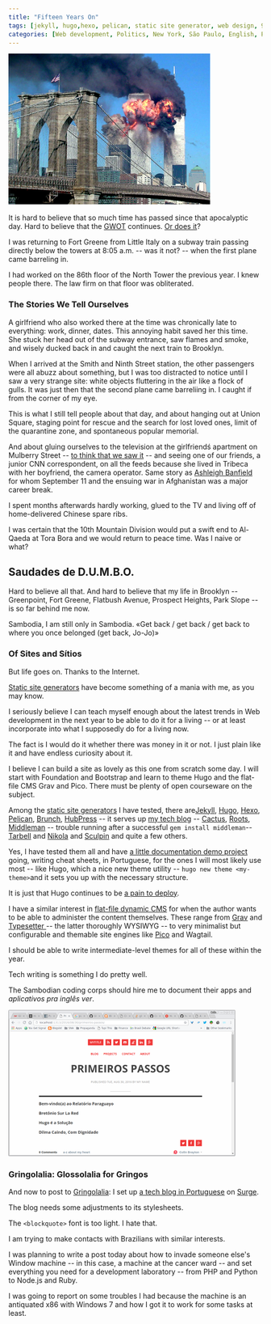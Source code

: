 ```yaml
---
title: "Fifteen Years On"
tags: [jekyll, hugo,hexo, pelican, static site generator, web design, 9-11, new york, brooklyn, blogging, portuguese, são paulo]
categories: [Web development, Politics, New York, São Paulo, English, Portuguese]
---
```


![September 11 from the Brooklyn Bridge](https://raw.githubusercontent.com/bretonio/bretonio.github.io/master/images/911brooklynscaled.png)

It is hard to believe that so much time has passed since that apocalyptic day. Hard to believe that the [GWOT](https://en.wikipedia.org/wiki/War_on_Terror) continues. [Or does it](http://edition.cnn.com/2013/05/24/opinion/bergen-end-of-terror-war/)? 

I was returning to Fort Greene from Little Italy on a subway train passing directly below the towers at 8:05 a.m. -- was it not? -- when the first plane came barreling in.  

I had worked on the 86th floor of the North Tower the previous year. I knew people there. The law firm on that floor was obliterated.
	

### The Stories We Tell Ourselves

A girlfriend who also worked there at the time was chronically late to everything: work, dinner, dates. This annoying habit saved her this time. She stuck her head out of the subway entrance, saw flames and smoke, and wisely ducked back in and caught the next train to Brooklyn.

When I arrived at the Smith and Ninth Street station, the other passengers were all abuzz about something, but I was too distracted to notice until I saw a very strange site: white objects fluttering in the air like a flock of gulls. It was just then that the second plane came barreliing in. I caught if from the corner of my eye. 

This is what I still tell people about that day, and about hanging out at Union Square, staging point for rescue and the search for lost loved ones, limit of the quarantine zone, and spontaneous popular memorial.

And about gluing ourselves to the television at the girlfriendś apartment on Mulberry Street -- [to think that we saw it](https://en.wikipedia.org/wiki/And_to_Think_That_I_Saw_It_on_Mulberry_Street) -- and seeing one of our friends, a junior CNN correspondent, on all the feeds because she lived in Tribeca with her boyfriend, the camera operator.  Same story as [Ashleigh Banfield](https://en.wikipedia.org/wiki/Ashleigh_Banfield) for whom September 11 and the ensuing war in Afghanistan was a major career break.

I spent months afterwards hardly working, glued to the TV and living off of home-delivered Chinese spare ribs. 

I was certain that the 10th Mountain Division would put a swift end to Al-Qaeda at Tora Bora and we would return to peace time. Was I naive or what?

## Saudades de D.U.M.B.O.

Hard to believe all that. And hard to believe that my life in Brooklyn -- Greenpoint, Fort Greene, Flatbush Avenue, Prospect Heights, Park Slope -- is so far behind me now. 

Sambodia, I am still only in Sambodia. «Get back / get back / get back to where you once belonged (get back, Jo-Jo)»

### Of Sites and Sítios

But life goes on. Thanks to the Internet. 

[Static site generators](https://www.staticgen.com/) have become something of a mania with me, as you may know. 

I seriously believe I can teach myself enough about the latest trends in Web development in the next year to be able to do it for a living -- or at least incorporate into what I supposedly do for a living now.

The fact is I would do it whether there was money in it or not. I just plain like it and have endless curiosity about it.

I believe I can build a site as lovely as this one from scratch some day. I will start with Foundation and Bootstrap and learn to theme Hugo and the flat-file CMS Grav and Pico. There must be plenty of open courseware on the subject.

Among the [static site generators](https://www.staticgen.com/) I have tested, there are[Jekyll](http://jekyllrb.com/), [Hugo](http://gohugo.io), [Hexo](https://www.staticgen.com/hexo), [Pelican](http://blog.getpelican.com/), [Brunch](http://brunch.io), [HubPress](http://hubpress.io) -- it serves up [my tech blog](https://bretonio.github.io/) -- [Cactus](https://www.staticgen.com/cactus), [Roots](http://roots.cx/), [Middleman]() -- trouble running after a  successful `gem install middleman`-- [Tarbell](http://www.tarbell.io/) and [Nikola](https://www.staticgen.com/nikola) and [Sculpin](https://www.staticgen.com/sculpin) and quite a few others.

Yes, I have tested them all and have [a little documentation demo project](http://sambojana-docs.surge.sh/) going, writing cheat sheets, in Portuguese, for the ones I will most likely use most -- like Hugo, which a nice new theme utility -- `hugo new theme <my-theme>`and it sets you up with the necessary structure. 

It is just that Hugo continues to be [a pain to deploy](https://bretonio.github.io/2016/09/04/Hugo-No-Go-Felicitous-Update.html====). 

I have a similar interest in [flat-file dynamic CMS](http://www.flatphile.co/) for when the author wants to be able to administer the content themselves. These range from [Grav](https://getgrav.org/) and [Typesetter	](http://sambodianas.typesettercms.com/Jacques-Lacan) -- the latter thoroughly WYSIWYG -- to very minimalist but configurable and themable site engines like [Pico](http://picocms.org/) and Wagtail.

I should be able to write intermediate-level themes for all of these within the year. 

Tech writing is something I do pretty well. 

The Sambodian coding corps should hire me to document their apps and *aplicativos pra inglês ver*.

![Hugo True Go](https://raw.githubusercontent.com/bretonio/bretonio.github.io/master/images/githubhugoghostw450x.png)

### Gringolalia: Glossolalia for Gringos 

And now to post to [Gringolalia](): I set up [a tech blog in Portuguese](https://gringolalia.surge.sh/2016/09/06/search-and-deploy/) on [Surge](http://surge.sh). 

The blog needs some adjustments to its stylesheets. 

The `<blockquote>` font is too light. I hate that.

I am trying to make contacts with Brazilians with similar interests.  

I was planning to write a post today about how to invade someone else's Window machine -- in this case, a machine at the cancer ward -- and set everything you need for a development laboratory -- from PHP and Python to Node.js and Ruby. 

I was going to report on some troubles I had because the machine is an antiquated x86 with Windows 7 and how I got it to work for some tasks at least.